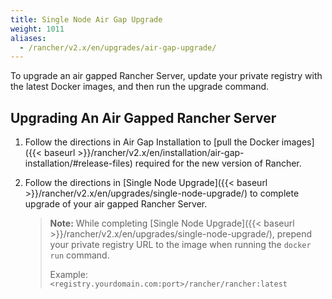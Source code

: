 ```yaml
---
title: Single Node Air Gap Upgrade
weight: 1011
aliases:
  - /rancher/v2.x/en/upgrades/air-gap-upgrade/
---
```

To upgrade an air gapped Rancher Server, update your private registry with the latest Docker images, and then run the upgrade command.

## Upgrading An Air Gapped Rancher Server

1. Follow the directions in Air Gap Installation to [pull the Docker images]({{< baseurl >}}/rancher/v2.x/en/installation/air-gap-installation/#release-files) required for the new version of Rancher.

2. Follow the directions in [Single Node Upgrade]({{< baseurl >}}/rancher/v2.x/en/upgrades/single-node-upgrade/) to complete upgrade of your air gapped Rancher Server.

	>**Note:**
	> While completing [Single Node Upgrade]({{< baseurl >}}/rancher/v2.x/en/upgrades/single-node-upgrade/), prepend your private registry URL to the image when running the `docker run` command.
	>
	> Example: `<registry.yourdomain.com:port>/rancher/rancher:latest`
